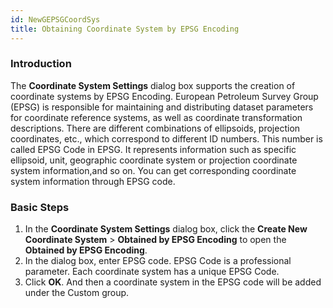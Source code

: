 ```yaml
---
id: NewGEPSGCoordSys
title: Obtaining Coordinate System by EPSG Encoding
---
```

### Introduction

The **Coordinate System Settings** dialog box supports the creation of
coordinate systems by EPSG Encoding. European Petroleum Survey Group (EPSG) is
responsible for maintaining and distributing dataset parameters for coordinate
reference systems, as well as coordinate transformation descriptions. There
are different combinations of ellipsoids, projection coordinates, etc., which
correspond to different ID numbers. This number is called EPSG Code in EPSG.
It represents information such as specific ellipsoid, unit, geographic
coordinate system or projection coordinate system information,and so on. You
can get corresponding coordinate system information through EPSG code.

### Basic Steps

1. In the **Coordinate System Settings** dialog box, click the **Create New Coordinate System** > **Obtained by EPSG Encoding** to open the **Obtained by EPSG Encoding**.
2. In the dialog box, enter EPSG code. EPSG Code is a professional parameter. Each coordinate system has a unique EPSG Code.
3. Click **OK**. And then a coordinate system in the EPSG code will be added under the Custom group.


